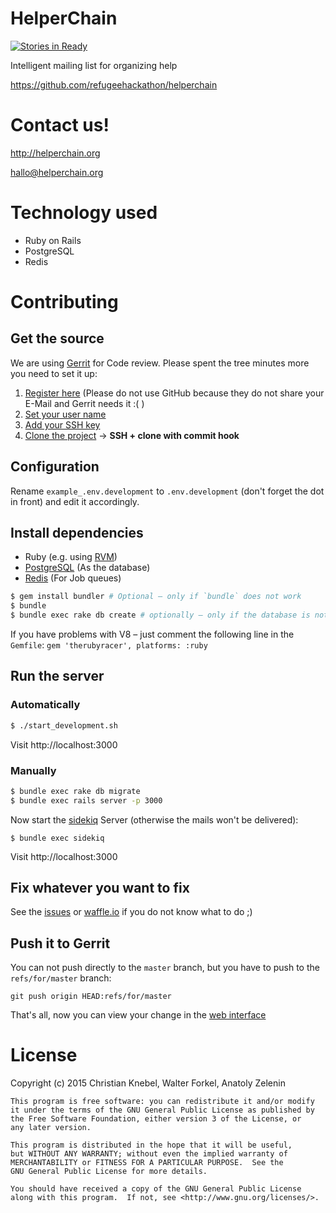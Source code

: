 # HelperChain

[![Stories in Ready](https://badge.waffle.io/refugeehackathon/helperchain.svg?label=ready&title=Ready)](http://waffle.io/refugeehackathon/helperchain)

Intelligent mailing list for organizing help

https://github.com/refugeehackathon/helperchain

# Contact us!

http://helperchain.org

hallo@helperchain.org

# Technology used

* Ruby on Rails
* PostgreSQL
* Redis

# Contributing

## Get the source

We are using [Gerrit](https://www.gerritcodereview.com/) for Code
review. Please spent the tree minutes more you need to set it up:

1. [Register here](https://gerrit.azapps.de/r/login/) (Please do not
   use GitHub because they do not share your E-Mail and Gerrit needs
   it :( )
2. [Set your user name](https://gerrit.azapps.de/r/#/settings/)
3. [Add your SSH key](https://gerrit.azapps.de/r/#/settings/ssh-keys)
4. [Clone the project](https://gerrit.azapps.de/r/#/admin/projects/helperchain/backend)
  → **SSH + clone with commit hook**

## Configuration

Rename `example_.env.development` to `.env.development` (don't forget
the dot in front) and edit it accordingly.

## Install dependencies

* Ruby (e.g. using [RVM](http://rvm.io/))
* [PostgreSQL](http://www.postgresql.org/) (As the database)
* [Redis](http://redis.io/) (For Job queues)

```sh
$ gem install bundler # Optional – only if `bundle` does not work
$ bundle
$ bundle exec rake db create # optionally – only if the database is not created
```

If you have problems with V8 – just comment the following line in the
`Gemfile`: `gem 'therubyracer', platforms: :ruby`

## Run the server

### Automatically

```sh
$ ./start_development.sh
```

Visit http://localhost:3000

### Manually

```sh
$ bundle exec rake db migrate
$ bundle exec rails server -p 3000
```

Now start the [sidekiq](http://sidekiq.org/) Server (otherwise the
mails won't be delivered):

```
$ bundle exec sidekiq
```

Visit http://localhost:3000

## Fix whatever you want to fix

See the [issues](https://github.com/refugeehackathon/helperchain/issues) or
[waffle.io](https://waffle.io/refugeehackathon/helperchain) if you do
not know what to do ;)

## Push it to Gerrit

You can not push directly to the `master` branch, but you have to push
to the `refs/for/master` branch:

```
git push origin HEAD:refs/for/master
```

That's all, now you can view your change in the [web interface](https://gerrit.azapps.de/r/#/q/status:open)


# License

Copyright (c) 2015 Christian Knebel, Walter Forkel, Anatoly Zelenin


    This program is free software: you can redistribute it and/or modify
    it under the terms of the GNU General Public License as published by
    the Free Software Foundation, either version 3 of the License, or
    any later version.

    This program is distributed in the hope that it will be useful,
    but WITHOUT ANY WARRANTY; without even the implied warranty of
    MERCHANTABILITY or FITNESS FOR A PARTICULAR PURPOSE.  See the
    GNU General Public License for more details.

    You should have received a copy of the GNU General Public License
    along with this program.  If not, see <http://www.gnu.org/licenses/>.
